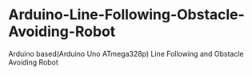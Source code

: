 # Arduino-Line-Following-Obstacle-Avoiding-Robot
Arduino based(Arduino Uno ATmega328p) Line Following and Obstacle Avoiding Robot
